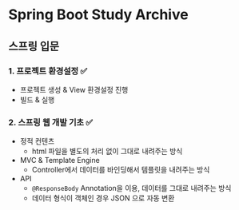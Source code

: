 # Spring Boot Study Archive

## 스프링 입문 
### 1. 프로젝트 환경설정 ✅ 
* 프로젝트 생성 & View 환경설정 진행
* 빌드 & 실행

### 2. 스프링 웹 개발 기초 ✅
* 정적 컨텐츠
  * html 파일을 별도의 처리 없이 그대로 내려주는 방식
* MVC & Template Engine
  * Controller에서 데이터를 바인딩해서 템플릿을 내려주는 방식
* API
  * ``@ResponseBody`` Annotation을 이용, 데이터를 그대로 내려주는 방식
  * 데이터 형식이 객체인 경우 JSON 으로 자동 변환